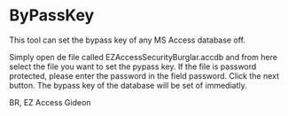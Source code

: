 # ByPassKey
This tool can set the bypass key of any MS Access database off.

Simply open de file called EZAccessSecurityBurglar.accdb and from here select the file you want to set the pypass key. If the file is password protected, please enter the password in the field password. Click the next button. The bypass key of the database will be set of immediatly.

BR, EZ Access Gideon
